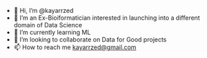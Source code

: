 - 👋 Hi, I’m @kayarrzed
- 👀 I’m an Ex-Bioiformatician interested in launching into a different domain of Data Science
- 🌱 I’m currently learning ML 
- 💞️ I’m looking to collaborate on Data for Good projects
- 📫 How to reach me kayarrzed@gmail.com

<!---
kayarrzed/kayarrzed is a ✨ special ✨ repository because its `README.md` (this file) appears on your GitHub profile.
You can click the Preview link to take a look at your changes.
--->
